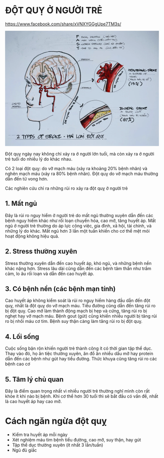 # ĐỘT QUỴ Ở NGƯỜI TRẺ  
  
https://www.facebook.com/share/xVNXYGGgUpe7TM3s/  
  
![Đột quỵ ở người trẻ - Dr Huynh Wynn Tran-20240602170847804.webp](../200%20FILES/201%20Image/%C4%90%E1%BB%99t%20qu%E1%BB%B5%20%E1%BB%9F%20ng%C6%B0%E1%BB%9Di%20tr%E1%BA%BB%20-%20Dr%20Huynh%20Wynn%20Tran-20240602170847804.webp)  
  
Đột quỵ ngày nay không chỉ xảy ra ở người lớn tuổi, mà còn xảy ra ở người trẻ tuổi do nhiều lý do khác nhau.    
    
Có 2 loại đột quỵ: do vỡ mạch máu (xảy ra khoảng 20% bệnh nhân) và nghẽn mạch máu (xảy ra 80% bệnh nhân). Đột quỵ do vỡ mạch máu thường dẫn đến tử vong hơn.    
    
Các nghiên cứu chỉ ra những rủi ro xảy ra đột quỵ ở người trẻ    
    
## 1. Mất ngủ    
Đây là rủi ro nguy hiểm ở người trẻ do mất ngủ thường xuyên dẫn đến các bệnh nguy hiểm khác như rối loạn chuyển hóa, cao mỡ, tăng huyết áp. Mất ngủ ở người trẻ thường do áp lực công việc, gia đình, xã hội, tài chính, và những lý do khác. Mất ngủ hơn 3 lần một tuần khiến cho cơ thể mệt mỏi hoạt động không hiệu quả.    
    
## 2. Stress thường xuyên    
Stress thường xuyên dẫn đến cao huyết áp, khó ngủ, và những bệnh nền khác nặng hơn. Stress lâu dài cũng dẫn đến các bệnh tâm thần như trầm cảm, lo âu rối loạn và dẫn đến cao huyết áp.    
    
## 3. Có bệnh nền (các bệnh mạn tính)    
Cao huyết áp không kiểm soát là rủi ro nguy hiểm hàng đầu dẫn đến đột quỵ, nhất là đột quỵ do vỡ mạch máu. Tiểu đường cũng dẫn đến tăng rủi ro bị đột quỵ. Cao mỡ làm thành động mạch bị hẹp và cứng, tăng rủi ro bị nghẹt hay vỡ mạch máu. Bệnh gout (gút) cũng khiến nhiều người bị tăng rủi ro bị nhồi máu cơ tim. Bệnh suy thận càng làm tăng rủi ro bị đột quỵ.    
    
## 4. Lối sống    
Cuộc sống bận rộn khiến người trẻ thành công ít có thời gian tập thể dục. Thay vào đó, họ ăn tiệc thường xuyên, ăn đồ ăn nhiều dầu mỡ hay protein dẫn đến các bệnh như gút hay tiểu đường. Thức khuya cũng tăng rủi ro các bệnh cao cơ    
    
## 5. Tâm lý chủ quan    
Đây là điểm quan trọng nhất vì nhiều người trẻ thường nghĩ mình còn rất khỏe ít khi nào bị bệnh. Khi cơ thể hơn 30 tuổi thì sẽ bắt đầu có vấn đề, nhất là cao huyết áp hay cao mỡ.    
    
# Cách ngăn ngừa đột quỵ    
- Kiểm tra huyết áp mỗi ngày    
- Xét nghiệm máu tìm bệnh tiểu đường, cao mỡ, suy thận, hay gút    
- Tập thể dục thường xuyên (ít nhất 3 lần/tuần)    
- Ngủ đủ giấc  
  
  
